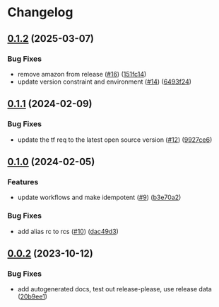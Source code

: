 # Changelog

## [0.1.2](https://github.com/rancher/terraform-github-rke2-download/compare/v0.1.1...v0.1.2) (2025-03-07)


### Bug Fixes

* remove amazon from release ([#16](https://github.com/rancher/terraform-github-rke2-download/issues/16)) ([151fc14](https://github.com/rancher/terraform-github-rke2-download/commit/151fc14e13ce061ab5311d3e9b9e00576db408ee))
* update version constraint and environment ([#14](https://github.com/rancher/terraform-github-rke2-download/issues/14)) ([6493f24](https://github.com/rancher/terraform-github-rke2-download/commit/6493f240debf2b46f97ec53215ea8173b5534122))

## [0.1.1](https://github.com/rancher/terraform-github-rke2-download/compare/v0.1.0...v0.1.1) (2024-02-09)


### Bug Fixes

* update the tf req to the latest open source version ([#12](https://github.com/rancher/terraform-github-rke2-download/issues/12)) ([9927ce6](https://github.com/rancher/terraform-github-rke2-download/commit/9927ce6f25f72b51461f50e9086c4b2bd98182fd))

## [0.1.0](https://github.com/rancher/terraform-github-rke2-download/compare/v0.0.3...v0.1.0) (2024-02-05)


### Features

* update workflows and make idempotent ([#9](https://github.com/rancher/terraform-github-rke2-download/issues/9)) ([b3e70a2](https://github.com/rancher/terraform-github-rke2-download/commit/b3e70a2c73b85f1815d1d295aed76faeeb208389))


### Bug Fixes

* add alias rc to rcs ([#10](https://github.com/rancher/terraform-github-rke2-download/issues/10)) ([dac49d3](https://github.com/rancher/terraform-github-rke2-download/commit/dac49d3105cc691fbd4ade92c8e0b39860408922))

## [0.0.2](https://github.com/rancher/terraform-github-rke2-download/compare/v0.0.1...v0.0.2) (2023-10-12)


### Bug Fixes

* add autogenerated docs, test out release-please, use release data ([20b9ee1](https://github.com/rancher/terraform-github-rke2-download/commit/20b9ee1ca3964f14bdb06930cf6c9671564699ba))

